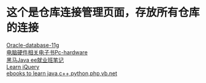 # 这个是仓库连接管理页面，存放所有仓库的连接
<a href="https://github.com/kennycaiguo/Oracle-database-11g">Oracle-database-11g</a><br/>
<a href="https://github.com/kennycaiguo/Pc-hardware">电脑硬件相关电子书Pc-hardware</a><br/>
<a href="https://github.com/kennycaiguo/heima-Java-ee">黑马Java ee就业班笔记</a><br/>
<a href="https://github.com/kennycaiguo/learnjQuery">Learn jQuery</a><br/>
<a href="https://github.com/kennycaiguo/e-books">ebooks to learn java,c++,python,php,vb.net</a><br/>
<a href=" "></a></br>
 
